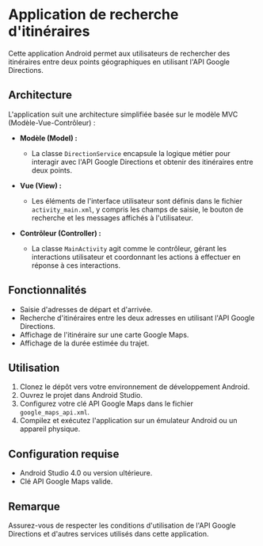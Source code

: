# Application de recherche d'itinéraires

Cette application Android permet aux utilisateurs de rechercher des itinéraires entre deux points géographiques en utilisant l'API Google Directions.

## Architecture

L'application suit une architecture simplifiée basée sur le modèle MVC (Modèle-Vue-Contrôleur) :

- **Modèle (Model) :**
  - La classe `DirectionService` encapsule la logique métier pour interagir avec l'API Google Directions et obtenir des itinéraires entre deux points.

- **Vue (View) :**
  - Les éléments de l'interface utilisateur sont définis dans le fichier `activity_main.xml`, y compris les champs de saisie, le bouton de recherche et les messages affichés à l'utilisateur.

- **Contrôleur (Controller) :**
  - La classe `MainActivity` agit comme le contrôleur, gérant les interactions utilisateur et coordonnant les actions à effectuer en réponse à ces interactions.

## Fonctionnalités

- Saisie d'adresses de départ et d'arrivée.
- Recherche d'itinéraires entre les deux adresses en utilisant l'API Google Directions.
- Affichage de l'itinéraire sur une carte Google Maps.
- Affichage de la durée estimée du trajet.

## Utilisation

1. Clonez le dépôt vers votre environnement de développement Android.
2. Ouvrez le projet dans Android Studio.
3. Configurez votre clé API Google Maps dans le fichier `google_maps_api.xml`.
4. Compilez et exécutez l'application sur un émulateur Android ou un appareil physique.

## Configuration requise

- Android Studio 4.0 ou version ultérieure.
- Clé API Google Maps valide.

## Remarque

Assurez-vous de respecter les conditions d'utilisation de l'API Google Directions et d'autres services utilisés dans cette application.
